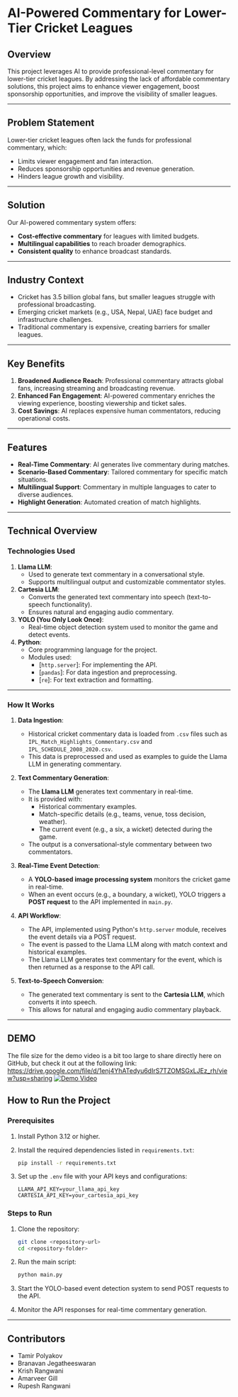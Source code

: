 # AI-Powered Commentary for Lower-Tier Cricket Leagues

## Overview
This project leverages AI to provide professional-level commentary for lower-tier cricket leagues. By addressing the lack of affordable commentary solutions, this project aims to enhance viewer engagement, boost sponsorship opportunities, and improve the visibility of smaller leagues.

---

## Problem Statement
Lower-tier cricket leagues often lack the funds for professional commentary, which:
- Limits viewer engagement and fan interaction.
- Reduces sponsorship opportunities and revenue generation.
- Hinders league growth and visibility.

---

## Solution
Our AI-powered commentary system offers:
- **Cost-effective commentary** for leagues with limited budgets.
- **Multilingual capabilities** to reach broader demographics.
- **Consistent quality** to enhance broadcast standards.

---

## Industry Context
- Cricket has 3.5 billion global fans, but smaller leagues struggle with professional broadcasting.
- Emerging cricket markets (e.g., USA, Nepal, UAE) face budget and infrastructure challenges.
- Traditional commentary is expensive, creating barriers for smaller leagues.

---

## Key Benefits
1. **Broadened Audience Reach**: Professional commentary attracts global fans, increasing streaming and broadcasting revenue.
2. **Enhanced Fan Engagement**: AI-powered commentary enriches the viewing experience, boosting viewership and ticket sales.
3. **Cost Savings**: AI replaces expensive human commentators, reducing operational costs.

---

## Features
- **Real-Time Commentary**: AI generates live commentary during matches.
- **Scenario-Based Commentary**: Tailored commentary for specific match situations.
- **Multilingual Support**: Commentary in multiple languages to cater to diverse audiences.
- **Highlight Generation**: Automated creation of match highlights.

---

## Technical Overview

### Technologies Used
1. **Llama LLM**:
   - Used to generate text commentary in a conversational style.
   - Supports multilingual output and customizable commentator styles.
2. **Cartesia LLM**:
   - Converts the generated text commentary into speech (text-to-speech functionality).
   - Ensures natural and engaging audio commentary.
3. **YOLO (You Only Look Once)**:
   - Real-time object detection system used to monitor the game and detect events.
4. **Python**:
   - Core programming language for the project.
   - Modules used:
     - [`http.server`]: For implementing the API.
     - [`pandas`]: For data ingestion and preprocessing.
     - [`re`]: For text extraction and formatting.

---

### How It Works
1. **Data Ingestion**:
   - Historical cricket commentary data is loaded from `.csv` files such as `IPL_Match_Highlights_Commentary.csv` and `IPL_SCHEDULE_2008_2020.csv`.
   - This data is preprocessed and used as examples to guide the Llama LLM in generating commentary.

2. **Text Commentary Generation**:
   - The **Llama LLM** generates text commentary in real-time.
   - It is provided with:
     - Historical commentary examples.
     - Match-specific details (e.g., teams, venue, toss decision, weather).
     - The current event (e.g., a six, a wicket) detected during the game.
   - The output is a conversational-style commentary between two commentators.

3. **Real-Time Event Detection**:
   - A **YOLO-based image processing system** monitors the cricket game in real-time.
   - When an event occurs (e.g., a boundary, a wicket), YOLO triggers a **POST request** to the API implemented in `main.py`.

4. **API Workflow**:
   - The API, implemented using Python's `http.server` module, receives the event details via a POST request.
   - The event is passed to the Llama LLM along with match context and historical examples.
   - The Llama LLM generates text commentary for the event, which is then returned as a response to the API call.

5. **Text-to-Speech Conversion**:
   - The generated text commentary is sent to the **Cartesia LLM**, which converts it into speech.
   - This allows for natural and engaging audio commentary playback.

---
## DEMO
The file size for the demo video is a bit too large to share directly here on GitHub, but check it out at the following link:
https://drive.google.com/file/d/1enj4YhATedyu6dIrS7TZOMSGxLJEz_rh/view?usp=sharing
[![Demo Video](https://drive.google.com/file/d/1o0Iyk3ogYugQBt_9WFKGe31ONzcMnSCj/view?usp=sharing)](https://drive.google.com/file/d/1enj4YhATedyu6dIrS7TZOMSGxLJEz_rh/view?usp=sharing)

## How to Run the Project

### Prerequisites
1. Install Python 3.12 or higher.
2. Install the required dependencies listed in `requirements.txt`:
   ```bash
   pip install -r requirements.txt
   ```

3. Set up the `.env` file with your API keys and configurations:
   ```
   LLAMA_API_KEY=your_llama_api_key
   CARTESIA_API_KEY=your_cartesia_api_key
   ```

### Steps to Run
1. Clone the repository:
   ```bash
   git clone <repository-url>
   cd <repository-folder>
   ```

2. Run the main script:
   ```bash
   python main.py
   ```

3. Start the YOLO-based event detection system to send POST requests to the API.

4. Monitor the API responses for real-time commentary generation.

---

## Contributors
- Tamir Polyakov
- Branavan Jegatheeswaran
- Krish Rangwani
- Amarveer Gill
- Rupesh Rangwani
